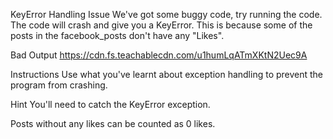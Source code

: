 KeyError Handling
Issue
We've got some buggy code, try running the code. The code will crash and give you a KeyError. This is because some of the posts in the facebook_posts don't have any "Likes".

Bad Output
https://cdn.fs.teachablecdn.com/u1humLqATmXKtN2Uec9A

Instructions
Use what you've learnt about exception handling to prevent the program from crashing.

Hint
You'll need to catch the KeyError exception.

Posts without any likes can be counted as 0 likes.